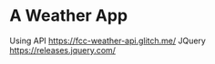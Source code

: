 # A Weather App

Using API https://fcc-weather-api.glitch.me/
JQuery https://releases.jquery.com/


